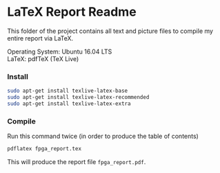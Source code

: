 # LaTeX Report Readme

This folder of the project contains all text and picture files to compile my
entire report via LaTeX.

Operating System: Ubuntu 16.04 LTS  
LaTeX: pdfTeX (TeX Live)

### Install

```bash
sudo apt-get install texlive-latex-base  
sudo apt-get install texlive-latex-recommended
sudo apt-get install texlive-latex-extra
```

### Compile

Run this command twice (in order to produce the table of contents)

```bash
pdflatex fpga_report.tex
```

This will produce the report file `fpga_report.pdf`.
